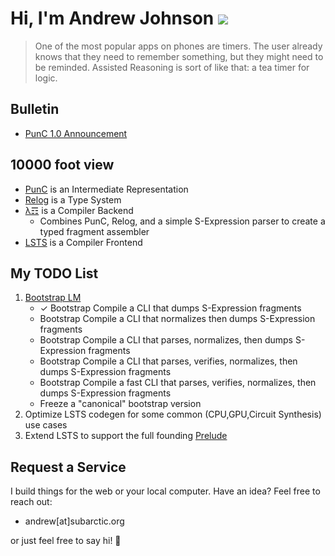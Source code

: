 # Hi, I'm Andrew Johnson ![](https://komarev.com/ghpvc/?username=andrew-johnson-4)

> One of the most popular apps on phones are timers. The user already knows that they need to remember something, but they might need to be reminded. Assisted Reasoning is sort of like that: a tea timer for logic.

## Bulletin

* [PunC 1.0 Announcement](https://medium.com/@andrew_johnson_4/project-milestone-punc-1-0-and-lm-specifications-61602ca551fb)

## 10000 foot view

* [PunC](https://github.com/andrew-johnson-4/PunCalculus) is an Intermediate Representation
* [Relog](https://github.com/andrew-johnson-4/InPlace) is a Type System
* [λ☶](https://github.com/andrew-johnson-4/-) is a Compiler Backend
  * Combines PunC, Relog, and a simple S-Expression parser to create a typed fragment assembler
* [LSTS](https://github.com/andrew-johnson-4/LSTS) is a Compiler Frontend

## My TODO List

1. [Bootstrap LM](https://github.com/andrew-johnson-4/-/issues/14)
   * ✓ Bootstrap Compile a CLI that dumps S-Expression fragments
   * Bootstrap Compile a CLI that normalizes then dumps S-Expression fragments
   * Bootstrap Compile a CLI that parses, normalizes, then dumps S-Expression fragments
   * Bootstrap Compile a CLI that parses, verifies, normalizes, then dumps S-Expression fragments
   * Bootstrap Compile a fast CLI that parses, verifies, normalizes, then dumps S-Expression fragments
   * Freeze a "canonical" bootstrap version
2. Optimize LSTS codegen for some common (CPU,GPU,Circuit Synthesis) use cases
3. Extend LSTS to support the full founding [Prelude](https://github.com/andrew-johnson-4/perplexity/blob/main/categorical_prelude.md)

## Request a Service

I build things for the web or your local computer. Have an idea? Feel free to reach out:
* andrew[at]subarctic.org

or just feel free to say hi! 👋
